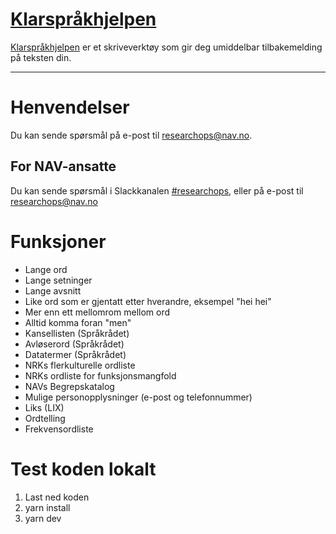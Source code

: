 [Klarspråkhjelpen](https://navikt.github.io/spraksjekk/)
================

[Klarspråkhjelpen](https://navikt.github.io/spraksjekk/) er et skriveverktøy som gir deg umiddelbar tilbakemelding på teksten din.

---

# Henvendelser

Du kan sende spørsmål på e-post til [researchops@nav.no](mailto:researchops@nav.no).

## For NAV-ansatte

Du kan sende spørsmål i Slackkanalen [#researchops](https://nav-it.slack.com/archives/C02UGFS2J4B), eller på e-post til [researchops@nav.no](mailto:researchops@nav.no)

# Funksjoner

- Lange ord
- Lange setninger
- Lange avsnitt
- Like ord som er gjentatt etter hverandre, eksempel "hei hei"
- Mer enn ett mellomrom mellom ord
- Alltid komma foran "men"
- Kansellisten (Språkrådet)
- Avløserord (Språkrådet)
- Datatermer (Språkrådet)
- NRKs flerkulturelle ordliste
- NRKs ordliste for funksjonsmangfold
- NAVs Begrepskatalog
- Mulige personopplysninger (e-post og telefonnummer)
- Liks (LIX)
- Ordtelling
- Frekvensordliste

# Test koden lokalt

1. Last ned koden
2. yarn install
3. yarn dev